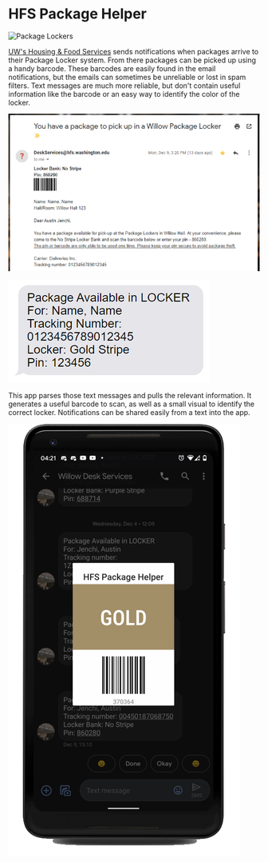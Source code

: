 # HFS Package Helper

![Package Lockers](https://hfs.uw.edu/getmedia/3523ef59-e4d3-4e69-8742-defd61d2431d/PackageLockers.jpg.aspx)

[UW's Housing & Food Services](https://hfs.uw.edu) sends notifications when packages arrive to their
Package Locker system. From there packages can be picked up using a handy barcode. These barcodes
are easily found in the email notifications, but the emails can sometimes be unreliable or lost in
spam filters. Text messages are much more reliable, but don't contain useful information like the
barcode or an easy way to identify the color of the locker.

![Example email](.docs/email.png)

![Example text](.docs/text.png)

This app parses those text messages and pulls the relevant information. It generates a useful barcode
to scan, as well as a small visual to identify the correct locker. Notifications can be shared easily
from a text into the app.

![Screenshot](.docs/screenshot1.png)
